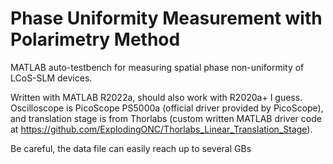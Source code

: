 # Phase Uniformity Measurement with Polarimetry Method
MATLAB auto-testbench for measuring spatial phase non-uniformity of LCoS-SLM devices.

Written with MATLAB R2022a, should also work with R2020a+ I guess. Oscilloscope is PicoScope PS5000a (official driver provided by PicoScope), and translation stage is from Thorlabs (custom written MATLAB driver code at https://github.com/ExplodingONC/Thorlabs_Linear_Translation_Stage).

Be careful, the data file can easily reach up to several GBs
